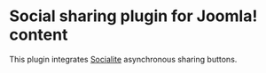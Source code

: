 Social sharing plugin for Joomla! content
=====================

This plugin integrates [Socialite](http://socialitejs.com/) asynchronous sharing buttons.  
